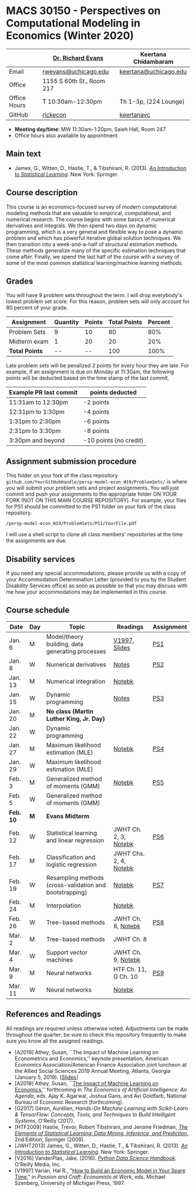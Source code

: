 # MACS 30150 - Perspectives on Computational Modeling in Economics (Winter 2020)

|  | [Dr. Richard Evans](https://sites.google.com/site/rickecon/) | Keertana Chidambaram |
|--------------|----------------------------|--------------------------|
| Email | rwevans@uchicago.edu | keertana@uchicago.edu |
| Office | 1155 S 60th St., Room 217 |     |
| Office Hours | T 10:30am-12:30pm | Th 1-3p, (224 Lounge) |
| GitHub | [rickecon](https://github.com/rickecon) | [keertanavc](https://github.com/keertanavc) |

* **Meeting day/time**: MW 11:30am-1:20pm, Saieh Hall, Room 247
* Office hours also available by appointment

## Main text
* James, G., Witten, D., Hastie, T., & Tibshirani, R. (2013). [*An Introduction to Statistical Learning*](http://link.springer.com.proxy.uchicago.edu/book/10.1007%2F978-1-4614-7138-7). New York: Springer.


## Course description

This course is an economics-focused survey of modern computational modeling methods that are valuable to empirical, computational, and numerical research. The course begins with some basics of numerical derivatives and integrals. We then spend two days on dynamic programming, which is a very general and flexible way to pose a dynamic problem and which has powerful iterative global solution techniques. We then transition into a week-and-a-half of structural estimation methods. These methods generalize many of the specific estimation techniques that come after. Finally, we spend the last half of the course with a survey of some of the most common statistical learning/machine learning methods.

## Grades

You will have 9 problem sets throughout the term. I will drop everybody's lowest problem set score. For this reason, problem sets will only account for 80 percent of your grade.

| Assignment       | Quantity | Points | Total Points | Percent |
|------------------|----------|--------|--------------|---------|
| Problem Sets     | 9        | 10     | 80           | 80%     |
| Midterm exam     | 1        | 20     | 20           | 20%     |
| **Total Points** | --       | --     | 100          | 100%    |

Late problem sets will be penalized 2 points for every hour they are late. For example, if an assignment is due on Monday at 11:30am, the following points will be deducted based on the time stamp of the last commit.

| Example PR last commit | points deducted |
| ---------------------- | --------------- |
| 11:31am to 12:30pm     | -2 points       |
| 12:31pm to 1:30pm      | -4 points       |
| 1:31pm to 2:30pm       | -6 points       |
| 2:31pm to 3:30pm       | -8 points       |
| 3:30pm and beyond      | -10 points (no credit) |

## Assignment submission procedure

This folder on your fork of the class repository `github.com/YourGitHubHandle/persp-model-econ_W19/ProblemSets/` is where you will submit your problem sets and project assignments. You will just commit and push your assignments to the appropriate folder ON YOUR FORK (NOT ON THIS MAIN COURSE REPOSITORY). For example, your files for PS1 should be committed to the PS1 folder on your fork of the class repository.

`/persp-model-econ_W19/ProblemSets/PS1/YourFile.pdf`

I will use a shell script to clone all class members' repositories at the time the assignments are due.

## Disability services

If you need any special accommodations, please provide us with a copy of your Accommodation Determination Letter (provided to you by the Student Disability Services office) as soon as possible so that you may discuss with me how your accommodations may be implemented in this course.

## Course schedule

| Date | Day | Topic | Readings | Assignment |
|------------|-------|---------------------------------------------------------|--------------|------------------------------|
| Jan.  6 | M | Model/theory building, data generating processes | [V1997](http://people.ischool.berkeley.edu/~hal/Papers/how.pdf), [Slides](https://github.com/UC-MACSS/persp-model-econ_W20/blob/master/Slides/PerspModel_Intro.pdf) | [PS1](https://github.com/UC-MACSS/persp-model-econ_W20/blob/master/ProblemSets/PS1/PS1.pdf) |
| Jan.  8 | W | Numerical derivatives | [Notes](https://github.com/UC-MACSS/persp-model-econ_w20/blob/master/Notes/ACME_NumDiff.pdf) | [PS2](https://github.com/UC-MACSS/persp-model-econ_W20/blob/master/ProblemSets/PS2/PS2.pdf) |
| Jan. 13 | M | Numerical integration | [Notebk](https://github.com/UC-MACSS/persp-model-econ_w20/blob/master/Notebooks/NumIntegr/NumIntegr.ipynb) |  |
| Jan. 15 | W | Dynamic programming   | [Notes](https://github.com/UC-MACSS/persp-model-econ_W20/blob/master/Notes/DynProg_Evans.pdf) | [PS3](https://github.com/UC-MACSS/persp-model-econ_W20/blob/master/ProblemSets/PS3/PS3.pdf) |
| Jan. 20 | M | **No class (Martin Luther King, Jr. Day)** |  |  |
| Jan. 22 | W | Dynamic programming   | |     |
| Jan. 27 | M | Maximum likelihood estimation (MLE) | [Notebk](https://github.com/UC-MACSS/persp-model-econ_S20/blob/master/Notebooks/MLE/MLest.ipynb) | [PS4](https://github.com/UC-MACSS/persp-model-econ_S20/blob/master/ProblemSets/PS4/PS4.pdf) |
| Jan. 29 | W | Maximum likelihood estimation (MLE) | |  |
| Feb.  3 | M | Generalized method of moments (GMM) | [Notebk](https://github.com/UC-MACSS/persp-model-econ_W20/blob/master/Notebooks/GMM/GMMest.ipynb) | [PS5](https://github.com/UC-MACSS/persp-model-econ_W20/blob/master/ProblemSets/PS5/PS5.pdf) |
| Feb.  5 | W | Generalized method of moments (GMM) |  |  |
| **Feb. 10** | **M** | **Evans Midterm** |  |  |
| Feb. 12 | W | Statistical learning and linear regression | JWHT Ch. 2, 3, [Notebk](https://github.com/UC-MACSS/persp-model-econ_W20/blob/master/Notebooks/LinRegress/LinRegress.ipynb) | [PS6](https://github.com/UC-MACSS/persp-model-econ_W20/blob/master/ProblemSets/PS6/PS6.pdf) |
| Feb. 17 | M | Classification and logistic regression | JWHT Chs. 2, 4, [Notebk](https://github.com/UC-MACSS/persp-model-econ_W20/blob/master/Notebooks/Classification/LogitKNN.ipynb) |  |
| Feb. 19 | W | Resampling methods (cross-validation and bootstrapping) | [Notebk](https://github.com/UC-MACSS/persp-model-econ_W20/blob/master/Notebooks/Resampling/Resampling.ipynb) | [PS7](https://github.com/UC-MACSS/persp-model-econ_W20/blob/master/ProblemSets/PS7/PS7.pdf) |
| Feb. 24 | M | Interpolation | [Notebk](https://github.com/UC-MACSS/persp-model-econ_W20/blob/master/Notebooks/Interp/Interp.ipynb) |  |
| Feb. 26 | W | Tree-based methods | JWHT Ch. 8, [Notebk](https://github.com/UC-MACSS/persp-model-econ_W20/blob/master/Notebooks/Trees/Trees.ipynb) | [PS8](https://github.com/UC-MACSS/persp-model-econ_W20/blob/master/ProblemSets/PS8/PS8.pdf) |
| Mar.  2 | M | Tree-based methods | JWHT Ch. 8 |  |
| Mar.  4 | W | Support vector machines | JWHT Ch. 9, [Notebk](https://github.com/UC-MACSS/persp-model-econ_W20/blob/master/Notebooks/SVM/SVM.ipynb) |  |
| Mar.  9 | M | Neural networks | HTF Ch. 11, G Ch. 10 | [PS9](https://github.com/UC-MACSS/persp-model-econ_W20/blob/master/ProblemSets/PS9/data/strongdrink.txt) |
| Mar. 11 | W | Neural networks  | [Notebk](https://github.com/UC-MACSS/persp-model-econ_W20/blob/master/Notebooks/NeuralNet/NeuralNet.ipynb) |  |

## References and Readings ##

All readings are required unless otherwise noted. Adjustments can be made throughout the quarter; be sure to check this repository frequently to make sure you know all the assigned readings.

* [A2019] Athey, Susan, ``The Impact of Machine Learning on Econometrics and Economics,'' keynote presentation, American Economics Association/American Finance Association joint luncheon at the Allied Social Sciences 2019 Annual Meeting, Atlanta, Georgia (January 5, 2019). [[Slides](https://github.com/UC-MACSS/persp-model-econ_W19/blob/master/Slides/Athey2019_AEAAFAv2.pptx)]
* [A2018] Athey, Susan, ``[The Impact of Machine Learning on Economics](https://www.nber.org/chapters/c14009.pdf),'' forthcoming in *The Economics of Artificial Intelligence: An Agenda*, eds. Ajay K. Agarwal, Joshua Gans, and Avi Goldfarb, National Bureau of Economic Research (forthcoming).
* [G2017] Géron, Aurélien, *Hands-On Machine Learning with Scikit-Learn & TensorFlow: Concepts, Tools, and Techniques to Build Intelligent Systems*, O'Reilly (2017).
* [HTF2009] Hastie, Trevor, Robert Tibshirani, and Jerome Friedman, [*The Elements of Statistical Learning: Data Mining, Inference, and Prediction*](https://web.stanford.edu/~hastie/Papers/ESLII.pdf), 2nd Edition, Springer (2009).
* [JWHT2013] James, G., Witten, D., Hastie, T., & Tibshirani, R. (2013). [*An Introduction to Statistical Learning*](http://link.springer.com.proxy.uchicago.edu/book/10.1007%2F978-1-4614-7138-7). New York: Springer.
* [V2016] VanderPlas, Jake. (2016). [*Python Data Science Handbook*](http://proquestcombo.safaribooksonline.com.proxy.uchicago.edu/book/programming/python/9781491912126). O'Reilly Media, Inc.
* [V1997] Varian, Hal R., "[How to Build an Economic Model in Your Spare Time](http://people.ischool.berkeley.edu/~hal/Papers/how.pdf)," in *Passion and Craft: Economists at Work*, eds. Michael Szenberg, University of Michigan Press, 1997.
